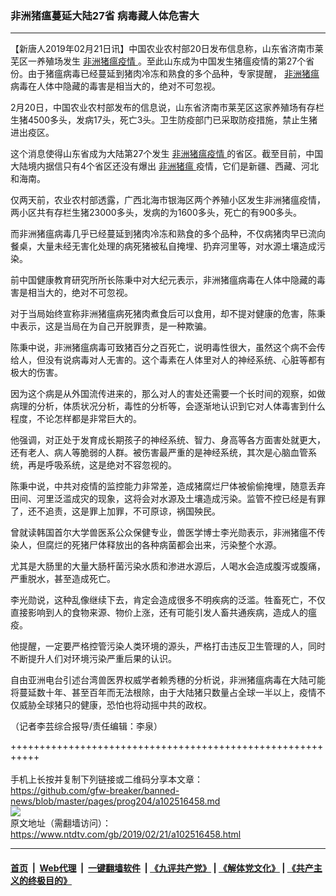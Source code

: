 ### 非洲猪瘟蔓延大陆27省 病毒藏人体危害大
------------------------

<div class="post_content">
 <p>
  【新唐人2019年02月21日讯】中国农业农村部20日发布信息称，山东省济南市莱芜区一养殖场发生
  <a href="https://www.ntdtv.com/gb/非洲猪瘟疫情.htm">
   非洲猪瘟疫情
  </a>
  。至此山东成为中国发生猪瘟疫情的第27个省份。由于猪瘟病毒已经蔓延到猪肉冷冻和熟食的多个品种，专家提醒，
  <a href="https://www.ntdtv.com/gb/非洲猪瘟.htm">
   非洲猪瘟
  </a>
  病毒在人体中隐藏的毒害是相当大的，绝对不可忽视。
 </p>
 <p>
  2月20日，中国农业农村部发布的信息说，山东省济南市莱芜区这家养殖场有存栏生猪4500多头，发病17头，死亡3头。卫生防疫部门已采取防疫措施，禁止生猪进出疫区。
 </p>
 <p>
  这个消息使得山东省成为大陆第27个发生
  <a href="https://www.ntdtv.com/gb/非洲猪瘟疫情.htm">
   非洲猪瘟疫情
  </a>
  的省区。截至目前，中国大陆境内据信只有4个省区还没有爆出
  <a href="https://www.ntdtv.com/gb/非洲猪瘟.htm">
   非洲猪瘟
  </a>
  疫情，它们是新疆、西藏、河北和海南。
 </p>
 <p>
  仅两天前，农业农村部透露，广西北海市银海区两个养殖小区发生非洲猪瘟疫情，两小区共有存栏生猪23000多头，发病的为1600多头，死亡的有900多头。
 </p>
 <p>
  而非洲猪瘟病毒几乎已经蔓延到猪肉冷冻和熟食的多个品种，不仅病猪肉早已流向餐桌，大量未经无害化处理的病死猪被私自掩埋、扔弃河里等，对水源土壤造成污染。
 </p>
 <p>
  前中国健康教育研究所所长陈秉中对大纪元表示，非洲猪瘟病毒在人体中隐藏的毒害是相当大的，绝对不可忽视。
 </p>
 <p>
  对于当局始终宣称非洲猪瘟病死猪肉煮食后可以食用，却不提对健康的危害，陈秉中表示，这是当局在为自己开脱罪责，是一种欺骗。
 </p>
 <p>
  陈秉中说，非洲猪瘟病毒可致猪百分之百死亡，说明毒性很大，虽然这个病不会传给人，但没有说病毒对人无害的。这个毒素在人体里对人的神经系统、心脏等都有极大的伤害。
 </p>
 <p>
  因为这个病是从外国流传进来的，那么对人的害处还需要一个长时间的观察，如做病理的分析，体质状况分析，毒性的分析等，会逐渐地认识到它对人体毒害到什么程度，不论怎样都是非常巨大的。
 </p>
 <p>
  他强调，对正处于发育成长期孩子的神经系统、智力、身高等各方面害处就更大，还有老人、病人等脆弱的人群。被伤害最严重的是神经系统，其次是心脑血管系统，再是呼吸系统，这是绝对不容忽视的。
 </p>
 <p>
  陈秉中说，中共对疫情的监控能力非常差，造成猪腐烂尸体被偷偷掩埋，随意丢弃田间、河里泛滥成灾的现象，这将会对水源及土壤造成污染。监管不控已经是有罪了，还不追责，这是罪上加罪，不可原谅，祸国殃民。
 </p>
 <p>
  曾就读韩国首尔大学兽医系公众保健专业，兽医学博士李光勋表示，非洲猪瘟不传染人，但腐烂的死猪尸体释放出的各种病菌都会出来，污染整个水源。
 </p>
 <p>
  尤其是大肠里的大量大肠杆菌污染水质和渗进水源后，人喝水会造成腹泻或腹痛，严重脱水，甚至造成死亡。
 </p>
 <p>
  李光勋说，这种乱像继续下去，肯定会造成很多不明疾病的泛滥。牲畜死亡，不仅直接影响到人的食物来源、物价上涨，还有可能引发人畜共通疾病，造成人的瘟疫。
 </p>
 <p>
  他提醒，一定要严格控管污染人类环境的源头，严格打击违反卫生管理的人，同时不断提升人们对环境污染严重后果的认识。
 </p>
 <p>
  自由亚洲电台引述台湾兽医界权威学者赖秀穗的分析说，非洲猪瘟病毒在大陆可能将蔓延数十年、甚至百年而无法根除，由于大陆猪只数量占全球一半以上，疫情不仅威胁全球猪只的健康，恐怕也将动摇中共的政权。
 </p>
 <p>
  （记者李芸综合报导/责任编辑：李泉）
 </p>
 <div class="single_ad">
 </div>
</div>

+++++++++++++++++++++++++++++++++++++++++++++++++++++++++++<br/><br/>
手机上长按并复制下列链接或二维码分享本文章：<br/>
https://github.com/gfw-breaker/banned-news/blob/master/pages/prog204/a102516458.md <br/>
<a href='https://github.com/gfw-breaker/banned-news/blob/master/pages/prog204/a102516458.md'><img src='https://github.com/gfw-breaker/banned-news/blob/master/pages/prog204/a102516458.md.png'/></a> <br/>
原文地址（需翻墙访问）：https://www.ntdtv.com/gb/2019/02/21/a102516458.html


------------------------
#### [首页](https://github.com/gfw-breaker/banned-news/blob/master/README.md) &nbsp;|&nbsp; [Web代理](https://github.com/labour-camp/helloworld) &nbsp;|&nbsp; [一键翻墙软件](https://github.com/gfw-breaker/nogfw/blob/master/README.md) &nbsp;| [《九评共产党》](https://github.com/gfw-breaker/9ping.md/blob/master/README.md#九评之一评共产党是什么) | [《解体党文化》](https://github.com/gfw-breaker/jtdwh.md/blob/master/README.md) | [《共产主义的终极目的》](https://github.com/gfw-breaker/gczydzjmd.md/blob/master/README.md)

